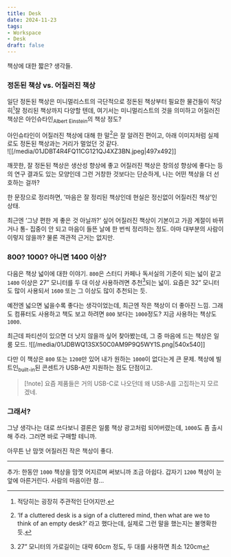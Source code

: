 ```yaml
---
title: Desk
date: 2024-11-23
tags:
- Workspace
- Desk
draft: false
---
```


책상에 대한 짧은? 생각들.

### 정돈된 책상 vs. 어질러진 책상
일단 정돈된 책상은 미니멀리스트의 극단적으로 정돈된 책상부터 필요한 물건들이 적당히[^1]잘 정리된 책상까지 다양할 텐데, 여기서는 미니멀리스트의 것을 의미하고 어질러진 책상은 아인슈타인<sub>Albert Einstein</sub>의 책상 정도?

[^1]: 적당히는 굉장히 주관적인 단어지만.

아인슈타인이 어질러진 책상에 대해 한 말[^2]은 잘 알려진 편이고, 아래 이미지처럼 실제로도 정돈된 책상과는 거리가 멀었던 것 같다. <BR />
    ![[/media/01JDBT4R4FQ11CG121QJ4XZ3BN.jpeg|497x492]]
  
[^2]: ‘If a cluttered desk is a sign of a cluttered mind, then what are we to think of an empty desk?’ 라고 했다는데, 실제로 그런 말을 했는지는 불명확한 듯.

깨끗한, 잘 정돈된 책상은 생산성 향상에 좋고 어질러진 책상은 창의성 향상에 좋다는 등의 연구 결과도 있는 모양인데 그런 거창한 것보다는 단순하게, 나는 어떤 책상을 더 선호하는 걸까? 

한 문장으로 정리하면, ’마음은 잘 정리된 책상인데 현실은 정신없이 어질러진 책상’인 상태.

최근엔 ‘그냥 편한 게 좋은 것 아닐까?’ 싶어 어질러진 책상이 기본이고 가끔 계절이 바뀌거나 통- 집중이 안 되고 마음이 들뜬 날에 한 번씩 정리하는 정도. 아마 대부분의 사람이 이렇지 않을까? 물론 객관적 근거는 없지만.

### 800? 1000? 아니면 1400 이상?
다음은 책상 넓이에 대한 이야기. `800`은 스터디 카페나 독서실의 기준이 되는 넓이 같고 `1400` 이상은 27” 모니터를 두 대 이상 사용하려면 추천[^3]되는 넓이. 요즘은 32” 모니터도 많이 사용되서 `1600` 또는 그 이상도 많이 추천되는 듯.

[^3]: 27” 모니터의 가로길이는 대략 60cm 정도, 두 대를 사용하면 최소 120cm

예전엔 넓으면 넓을수록 좋다는 생각이었는데, 최근엔 작은 책상이 더 좋아진 느낌. 그래도 컴퓨터도 사용하고 책도 보고 하려면 `800` 보다는 `1000`정도? 지금 사용하는 책상도 `1000`.

최근데 파티션이 있으면 더 낫지 않을까 싶어 찾아봤는데, 그 중 마음에 드는 책상은 일룸 모드.
    ![[/media/01JDBWQ13SX50C0AM9P9Q5WY1S.png|540x540]]

다만 이 책상은 `800` 또는 `1200`만 있어 내가 원하는 `1000`이 없다는게 큰 문제. 책상에 빌트인<sub>built-in</sub>된 콘센트가 USB-A만 지원하는 점도 단점이고. 

> [!note] 요즘 제품들은 거의 USB-C로 나오던데 왜 USB-A를 고집하는지 모르겠네.

### 그래서?
그냥 생각나는 대로 쓰다보니 결론은 일룸 책상 광고처럼 되어버렸는데, `1000`도 좀 출시해 주라. 그러면 바로 구매할 테니까.

아무튼 난 맘껏 어질러진 작은 책상이 좋다.

---
추가: 한동안 `1000` 책상을 맘껏 어지르며 써보니까 조금 아쉽다. 갑자기 `1200` 책상이 눈앞에 아른거린다. 사람의 마음이란 참...